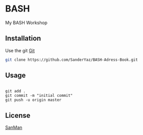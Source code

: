 # BASH

My BASH Workshop

## Installation

Use the git [Git](https://github.com/SanderYaz)

```bash
git clone https://github.com/SanderYaz/BASH-Adress-Book.git
```

## Usage

```Terminal

git add .
git commit -m "initial commit"
git push -u origin master

```

## License
[SanMan](https://github.com/SanderYaz/)
